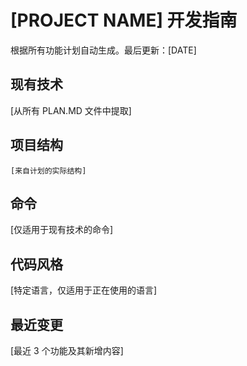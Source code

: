 # [PROJECT NAME] 开发指南

根据所有功能计划自动生成。最后更新：[DATE]

## 现有技术
[从所有 PLAN.MD 文件中提取]

## 项目结构
```
[来自计划的实际结构]
```

## 命令
[仅适用于现有技术的命令]

## 代码风格
[特定语言，仅适用于正在使用的语言]

## 最近变更
[最近 3 个功能及其新增内容]

<!-- 手动添加开始 -->
<!-- 手动添加结束 -->
